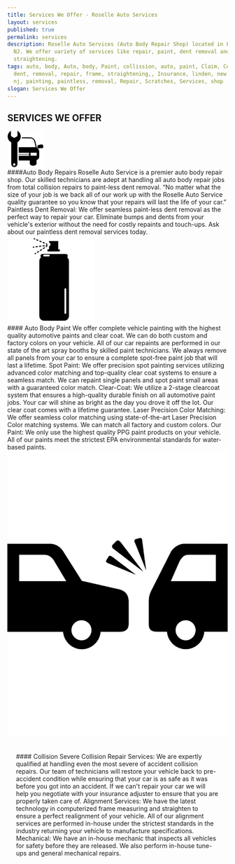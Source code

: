 ```yaml
---
title: Services We Offer - Roselle Auto Services
layout: services
published: true
permalink: services
description: Roselle Auto Services (Auto Body Repair Shop) located in Linden,
  NJ. We offer variety of services like repair, paint, dent removal and frame
  straightening.
tags: auto, body, Auto, body, Paint, collission, auto, paint, Claim, Collision,
  dent, removal, repair, frame, straightening,, Insurance, linden, new jersey,
  nj, painting, paintless, removal, Repair, Scratches, Services, shop
slogan: Services We Offer
---
```

## SERVICES WE OFFER

<div class="container">
<div class="row">
	<div class="two column">
		<img class="repair_icon" src="/assets/icons/repair.svg" />
	</div>
	<div class="ten columns">
####Auto Body Repairs
Roselle Auto Service is a premier auto body repair shop. Our skilled technicians are adept at handling all auto body repair jobs from total collision repairs to paint-less dent removal.
“No matter what the size of your job is we back all of our work up with the Roselle Auto Service quality guarantee so you know that your repairs will last the life of your car.”
Paintless Dent Removal: We offer seamless paint-less dent removal as the perfect way to repair your car. Eliminate bumps and dents from your vehicle's exterior without the need for costly repaints and touch-ups. Ask about our paintless dent removal services today.
	</div>
</div>
<div class="row">
	<div class="two column">
		<img class="spray_icon" src="/assets/icons/spray.svg" />
	</div>
	<div class="ten columns">
#### Auto Body Paint
We offer complete vehicle painting with the highest quality automotive paints and clear coat. We can do both custom and factory colors on your vehicle. All of our car repaints are performed in our state of the art spray booths by skilled paint technicians. We always remove all panels from your car to ensure a complete spot-free paint job that will last a lifetime.
Spot Paint: We offer precision spot painting services utilizing advanced color matching and top-quality clear coat systems to ensure a seamless match. We can repaint single panels and spot paint small areas with a guaranteed color match.
Clear-Coat: We utilize a 2-stage clearcoat system that ensures a high-quality durable finish on all automotive paint jobs. Your car will shine as bright as the day you drove it off the lot. Our clear coat comes with a lifetime guarantee.
Laser Precision Color Matching: We offer seamless color matching using state-of-the-art Laser Precision Color matching systems. We can match all factory and custom colors.
Our Paint: We only use the highest quality PPG paint products on your vehicle. All of our paints meet the strictest EPA environmental standards for water-based paints.
	</div>
</div>
<div class="row">
<div class="two column">
	<img class="collision_icon" src="/assets/icons/collision.svg" />
</div>
<div class="ten columns"  style="padding: 20px;">

\#### Collision
Severe Collision Repair Services: We are expertly qualified at handling even the most severe of accident collision repairs. Our team of technicians will restore your vehicle back to pre-accident condition while ensuring that your car is as safe as it was before you got into an accident. If we can't repair your car we will help you negotiate with your insurance adjuster to ensure that you are properly taken care of.
Alignment Services: We have the latest technology in computerized frame measuring and straighten to ensure a perfect realignment of your vehicle. All of our alignment services are performed in-house under the strictest standards in the industry returning your vehicle to manufacture specifications.
Mechanical: We have an in-house mechanic that inspects all vehicles for safety before they are released. We also perform in-house tune-ups and general mechanical repairs.
	</div>
	</div>

</div>